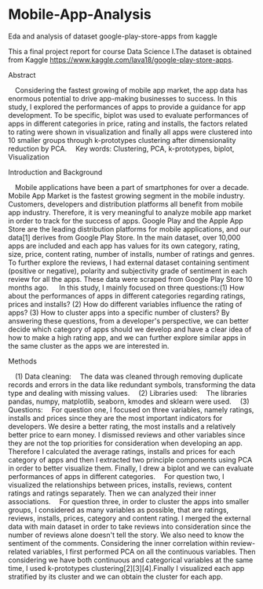 # Mobile-App-Analysis
Eda and analysis of dataset google-play-store-apps from kaggle

This a final project report for course Data Science I.The dataset is obtained from Kaggle https://www.kaggle.com/lava18/google-play-store-apps. 

Abstract

 Considering the fastest growing of mobile app market, the app data has enormous potential to drive app-making businesses to success. In this study, I explored the performances of apps to provide a guidance for app development. To be specific, biplot was used to evaluate performances of apps in different categories in price, rating and installs, the factors related to rating were shown in visualization and finally all apps were clustered into 10 smaller groups through k-prototypes clustering after dimensionality reduction by PCA. 
 Key words: Clustering, PCA, k-prototypes, biplot, Visualization
 
 
Introduction and Background

 Mobile applications have been a part of smartphones for over a decade. Mobile App Market is the fastest growing segment in the mobile industry. Customers, developers and distribution platforms all benefit from mobile app industry. Therefore, it is very meaningful to analyze mobile app market in order to track for the success of apps. Google Play and the Apple App Store are the leading distribution platforms for mobile applications, and our data[1] derives from Google Play Store. In the main dataset, over 10,000 apps are included and each app has values for its own category, rating, size, price, content rating, number of installs, number of ratings and genres. To further explore the reviews, I had external dataset containing sentiment (positive or negative), polarity and subjectivity grade of sentiment in each review for all the apps. These data were scraped from Google Play Store 10 months ago. 
  In this study, I mainly focused on three questions:(1) How about the performances of apps in different categories regarding ratings, prices and installs? (2) How do different variables influence the rating of apps? (3) How to cluster apps into a specific number of clusters? By answering these questions, from a developer's perspective, we can better decide which category of apps should we develop and have a clear idea of how to make a high rating app, and we can further explore similar apps in the same cluster as the apps we are interested in.
  
  
Methods

 (1) Data cleaning: 
 The data was cleaned through removing duplicate records and errors in the data like redundant symbols, transforming the data type and dealing with missing values. 
 (2) Libraries used: 
 The libraries pandas, numpy, matplotlib, seaborn, kmodes and sklearn were used. 
 (3) Questions: 
 For question one, I focused on three variables, namely ratings, installs and prices since they are the most important indicators for developers. We desire a better rating, the most installs and a relatively better price to earn money. I dismissed reviews and other variables since they are not the top priorities for consideration when developing an app. Therefore I calculated the average ratings, installs and prices for each category of apps and then I extracted two principle components using PCA in order to better visualize them. Finally, I drew a biplot and we can evaluate performances of apps in different categories. 
 For question two, I visualized the relationships between prices, installs, reviews, content ratings and ratings separately. Then we can analyzed their inner associations. 
 For question three, in order to cluster the apps into smaller groups, I considered as many variables as possible, that are ratings, reviews, installs, prices, category and content rating. I merged the external data with main dataset in order to take reviews into consideration since the number of reviews alone doesn't tell the story. We also need to know the sentiment of the comments. Considering the inner correlation within review-related variables, I first performed PCA on all the continuous variables. Then considering we have both continuous and categorical variables at the same time, I used k-prototypes clustering[2][3][4].Finally I visualized each app stratified by its cluster and we can obtain the cluster for each app.



